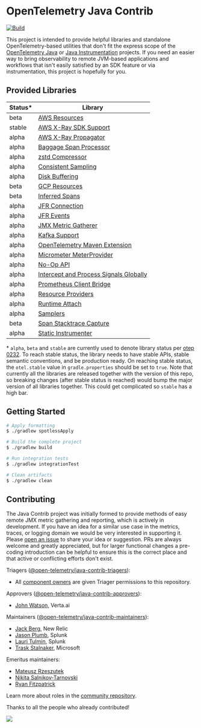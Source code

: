 # OpenTelemetry Java Contrib
[![Build](https://github.com/open-telemetry/opentelemetry-java-contrib/actions/workflows/build.yml/badge.svg)](https://github.com/open-telemetry/opentelemetry-java-contrib/actions/workflows/build.yml)

This project is intended to provide helpful libraries and standalone OpenTelemetry-based utilities that don't fit
the express scope of the [OpenTelemetry Java](https://github.com/open-telemetry/opentelemetry-java) or
[Java Instrumentation](https://github.com/open-telemetry/opentelemetry-java-instrumentation) projects.  If you need an
easier way to bring observability to remote JVM-based applications and workflows that isn't easily satisfied by an SDK
feature or via instrumentation, this project is hopefully for you.

## Provided Libraries

| Status* | Library                                                           |
| ------- | ----------------------------------------------------------------- |
| beta    | [AWS Resources](./aws-resources/README.md)                        |
| stable  | [AWS X-Ray SDK Support](./aws-xray/README.md)                     |
| alpha   | [AWS X-Ray Propagator](./aws-xray-propagator/README.md)           |
| alpha   | [Baggage Span Processor](./baggage-processor/README.md)           |
| alpha   | [zstd Compressor](./compressors/compressor-zstd/README.md)        |
| alpha   | [Consistent Sampling](./consistent-sampling/README.md)            |
| alpha   | [Disk Buffering](./disk-buffering/README.md)                      |
| beta    | [GCP Resources](./gcp-resources/README.md)                        |
| beta    | [Inferred Spans](./inferred-spans/README.md)                      |
| alpha   | [JFR Connection](./jfr-connection/README.md)                      |
| alpha   | [JFR Events](./jfr-events/README.md)                              |
| alpha   | [JMX Metric Gatherer](./jmx-metrics/README.md)                    |
| alpha   | [Kafka Support](./kafka-exporter/README.md)                       |
| alpha   | [OpenTelemetry Maven Extension](./maven-extension/README.md)      |
| alpha   | [Micrometer MeterProvider](./micrometer-meter-provider/README.md) |
| alpha   | [No-Op API](./noop-api/README.md)                                 |
| alpha   | [Intercept and Process Signals Globally](./processors/README.md)  |
| alpha   | [Prometheus Client Bridge](./prometheus-client-bridge/README.md)  |
| alpha   | [Resource Providers](./resource-providers/README.md)              |
| alpha   | [Runtime Attach](./runtime-attach/README.md)                      |
| alpha   | [Samplers](./samplers/README.md)                                  |
| beta    | [Span Stacktrace Capture](./span-stacktrace/README.md)            |
| alpha   | [Static Instrumenter](./static-instrumenter/README.md)            |

\* `alpha`, `beta` and `stable` are currently used to denote library status per [otep 0232](https://github.com/open-telemetry/oteps/blob/main/text/0232-maturity-of-otel.md).
To reach stable status, the library needs to have stable APIs, stable semantic conventions, and be production ready.
On reaching stable status, the `otel.stable` value in `gradle.properties` should be set to `true`.
Note that currently all the libraries are released together with the version of this repo, so breaking changes (after stable
status is reached) would bump the major version of all libraries together. This could get complicated so `stable` has a high bar.

## Getting Started

```bash
# Apply formatting
$ ./gradlew spotlessApply

# Build the complete project
$ ./gradlew build

# Run integration tests
$ ./gradlew integrationTest

# Clean artifacts
$ ./gradlew clean
```

## Contributing

The Java Contrib project was initially formed to provide methods of easy remote JMX metric gathering and reporting,
which is actively in development.  If you have an idea for a similar use case in the metrics, traces, or logging
domain we would be very interested in supporting it.  Please
[open an issue](https://github.com/open-telemetry/opentelemetry-java-contrib/issues/new/choose) to share your idea or
suggestion.  PRs are always welcome and greatly appreciated, but for larger functional changes a pre-coding introduction
can be helpful to ensure this is the correct place and that active or conflicting efforts don't exist.

Triagers ([@open-telemetry/java-contrib-triagers](https://github.com/orgs/open-telemetry/teams/java-contrib-triagers)):

- All [component owners](https://github.com/open-telemetry/opentelemetry-java-contrib/blob/main/.github/component_owners.yml) are given Triager permissions to this repository.

Approvers ([@open-telemetry/java-contrib-approvers](https://github.com/orgs/open-telemetry/teams/java-contrib-approvers)):

- [John Watson](https://github.com/jkwatson), Verta.ai

Maintainers ([@open-telemetry/java-contrib-maintainers](https://github.com/orgs/open-telemetry/teams/java-contrib-maintainers)):

- [Jack Berg](https://github.com/jack-berg), New Relic
- [Jason Plumb](https://github.com/breedx-splk), Splunk
- [Lauri Tulmin](https://github.com/laurit), Splunk
- [Trask Stalnaker](https://github.com/trask), Microsoft

Emeritus maintainers:

- [Mateusz Rzeszutek](https://github.com/mateuszrzeszutek)
- [Nikita Salnikov-Tarnovski](https://github.com/iNikem)
- [Ryan Fitzpatrick](https://github.com/rmfitzpatrick)

Learn more about roles in the [community repository](https://github.com/open-telemetry/community/blob/main/guides/contributor/membership.md).

Thanks to all the people who already contributed!

<a href="https://github.com/open-telemetry/opentelemetry-java-contrib/graphs/contributors">
  <img src="https://contributors-img.web.app/image?repo=open-telemetry/opentelemetry-java-contrib" />
</a>
